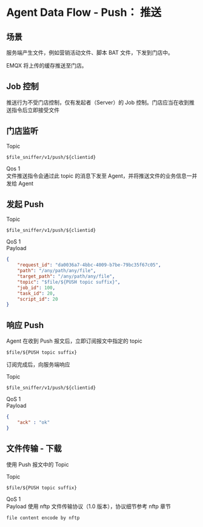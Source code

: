 # Agent Data Flow - Push： 推送

## 场景

服务端产生文件，例如营销活动文件、脚本 BAT 文件，下发到门店中。

EMQX 将上传的缓存推送至门店。

## Job 控制

推送行为不受门店控制，仅有发起者（Server）的 Job 控制。门店应当在收到推送指令后立即接受文件

## 门店监听

Topic

```text
$file_sniffer/v1/push/${clientid}
```

Qos 1
</br>
文件推送指令会通过此 topic 的消息下发至 Agent，并将推送文件的业务信息一并发给 Agent

## 发起 Push

Topic

```text
$file_sniffer/v1/push/${clientid}
```

QoS 1
</br>
Payload

```json
{
    "request_id": "da0036a7-4bbc-4009-b7be-79bc35f67c05",
    "path": "/any/path/any/file",
    "target_path": "/any/path/any/file",
    "topic": "$file/${PUSH topic suffix}",
    "job_id": 100,
    "task_id": 20,
    "script_id": 20
}
```

## 响应 Push

Agent 在收到 Push 报文后，立即订阅报文中指定的 topic

```text
$file/${PUSH topic suffix}
```

订阅完成后，向服务端响应

Topic

```text
$file_sniffer/v1/push/${clientid}
```

QoS 1
</br>
Payload

```json
{
    "ack" : "ok"
}
```

## 文件传输 - 下载

使用 Push 报文中的 Topic

Topic

```text
$file/${PUSH topic suffix}
```

QoS 1
</br>
Payload
使用 nftp 文件传输协议（1.0 版本），协议细节参考 nftp 章节

```text
file content encode by nftp
```
